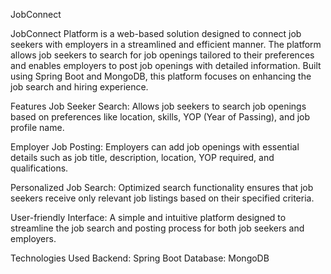 JobConnect

JobConnect Platform is a web-based solution designed to connect job seekers with employers in a streamlined and efficient manner. The platform allows job seekers to search for job openings tailored to their preferences and enables employers to post job openings with detailed information. Built using Spring Boot and MongoDB, this platform focuses on enhancing the job search and hiring experience.

Features
Job Seeker Search: Allows job seekers to search job openings based on preferences like location, skills, YOP (Year of Passing), and job profile name.

Employer Job Posting: Employers can add job openings with essential details such as job title, description, location, YOP required, and qualifications.

Personalized Job Search: Optimized search functionality ensures that job seekers receive only relevant job listings based on their specified criteria.

User-friendly Interface: A simple and intuitive platform designed to streamline the job search and posting process for both job seekers and employers.

Technologies Used
Backend: Spring Boot
Database: MongoDB
